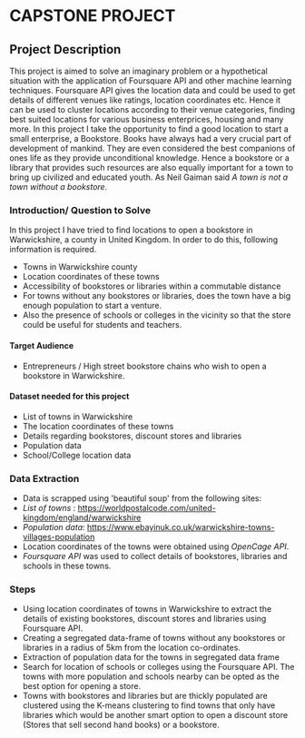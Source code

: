 
   #                                                                                     CAPSTONE PROJECT
   ## Project Description
         
 This project is aimed to solve an imaginary problem or a hypothetical situation with the application of Foursquare API and other machine learning techniques. Foursquare API gives the location data and could be used to get details of different venues like ratings, location coordinates etc. Hence it can be used to cluster locations according to their venue categories, finding best suited locations for various business enterprices, housing and many more. In this project I take the opportunity to find a good location to start a small enterprise, a Bookstore.
 Books have always had a very crucial part of development of mankind. They are even considered the best companions of ones life as they provide unconditional knowledge. Hence a bookstore or a library that provides such resources are also equally important for a town to bring up civilized and educated youth. As Neil Gaiman said _A town is not a town without a bookstore._
       
   ### Introduction/ Question to Solve
  In this project I have tried to find locations to open a bookstore in Warwickshire, a county in United Kingdom.
  In order to do this, following information is required.
  * Towns in Warwickshire county
  * Location coordinates of these towns 
  * Accessibility of bookstores or libraries within a commutable distance
  * For towns without any bookstores or libraries, does the town have a big enough population to start a venture. 
  * Also the presence of schools or colleges in the vicinity so that the store could be useful for students and teachers.
      
      
   #### Target Audience
  * Entrepreneurs / High street bookstore chains who wish to open a bookstore in Warwickshire.
  
   #### Dataset needed for this project 
   * List of towns in Warwickshire 
   * The location coordinates of these towns 
   * Details regarding bookstores, discount stores and libraries 
   * Population data
   * School/College location data
        
   ### Data Extraction
   * Data is scrapped using 'beautiful soup' from the following sites:
   * _List of towns_ : https://worldpostalcode.com/united-kingdom/england/warwickshire
   * _Population data_: https://www.ebayinuk.co.uk/warwickshire-towns-villages-population
   * Location coordinates of the towns were obtained using _OpenCage API_.
   * _Foursquare API_ was used to collect details of bookstores, libraries and schools in these towns.
        
   ### Steps 
   
* Using location coordinates of towns in Warwickshire to extract the details of existing bookstores, discount stores and libraries using Foursquare API.
* Creating a segregated data-frame of towns without any bookstores or libraries in a radius of 5km from the location co-ordinates.
* Extraction of population data for the towns in segregated data frame 
* Search for location of schools or colleges using the Foursquare API. The towns with more population and schools nearby can be opted as the best option for opening a store.
* Towns with bookstores and libraries but are thickly populated are clustered using the K-means clustering to find towns that only have libraries which would be another smart option to open a discount store (Stores that sell second hand books) or a bookstore.

